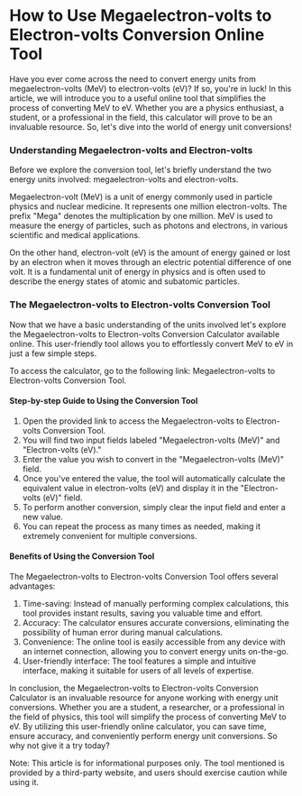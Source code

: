 How to Use Megaelectron-volts to Electron-volts Conversion Online Tool
======================================================================

Have you ever come across the need to convert energy units from megaelectron-volts (MeV) to electron-volts (eV)? If so, you're in luck! In this article, we will introduce you to a useful online tool that simplifies the process of converting MeV to eV. Whether you are a physics enthusiast, a student, or a professional in the field, this calculator will prove to be an invaluable resource. So, let's dive into the world of energy unit conversions!

### Understanding Megaelectron-volts and Electron-volts

Before we explore the conversion tool, let's briefly understand the two energy units involved: megaelectron-volts and electron-volts.

Megaelectron-volt (MeV) is a unit of energy commonly used in particle physics and nuclear medicine. It represents one million electron-volts. The prefix "Mega" denotes the multiplication by one million. MeV is used to measure the energy of particles, such as photons and electrons, in various scientific and medical applications.

On the other hand, electron-volt (eV) is the amount of energy gained or lost by an electron when it moves through an electric potential difference of one volt. It is a fundamental unit of energy in physics and is often used to describe the energy states of atomic and subatomic particles.

### The Megaelectron-volts to Electron-volts Conversion Tool

Now that we have a basic understanding of the units involved let's explore the Megaelectron-volts to Electron-volts Conversion Calculator available online. This user-friendly tool allows you to effortlessly convert MeV to eV in just a few simple steps.

To access the calculator, go to the following link: Megaelectron-volts to Electron-volts Conversion Tool.

#### Step-by-step Guide to Using the Conversion Tool

1. Open the provided link to access the Megaelectron-volts to Electron-volts Conversion Tool.
2. You will find two input fields labeled "Megaelectron-volts (MeV)" and "Electron-volts (eV)."
3. Enter the value you wish to convert in the "Megaelectron-volts (MeV)" field.
4. Once you've entered the value, the tool will automatically calculate the equivalent value in electron-volts (eV) and display it in the "Electron-volts (eV)" field.
5. To perform another conversion, simply clear the input field and enter a new value.
6. You can repeat the process as many times as needed, making it extremely convenient for multiple conversions.

#### Benefits of Using the Conversion Tool

The Megaelectron-volts to Electron-volts Conversion Tool offers several advantages:

1. Time-saving: Instead of manually performing complex calculations, this tool provides instant results, saving you valuable time and effort.
2. Accuracy: The calculator ensures accurate conversions, eliminating the possibility of human error during manual calculations.
3. Convenience: The online tool is easily accessible from any device with an internet connection, allowing you to convert energy units on-the-go.
4. User-friendly interface: The tool features a simple and intuitive interface, making it suitable for users of all levels of expertise.

In conclusion, the Megaelectron-volts to Electron-volts Conversion Calculator is an invaluable resource for anyone working with energy unit conversions. Whether you are a student, a researcher, or a professional in the field of physics, this tool will simplify the process of converting MeV to eV. By utilizing this user-friendly online calculator, you can save time, ensure accuracy, and conveniently perform energy unit conversions. So why not give it a try today?

Note: This article is for informational purposes only. The tool mentioned is provided by a third-party website, and users should exercise caution while using it.